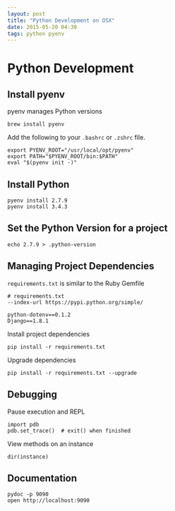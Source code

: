 ```yaml
---
layout: post
title: "Python Development on OSX"
date: 2015-05-20 04:30
tags: python pyenv
---
```


# Python Development

## Install pyenv

pyenv manages Python versions

```
brew install pyenv
```

Add the following to your `.bashrc` or `.zshrc` file.

```
export PYENV_ROOT="/usr/local/opt/pyenv"
export PATH="$PYENV_ROOT/bin:$PATH"
eval "$(pyenv init -)"
```

## Install Python

```
pyenv install 2.7.9
pyenv install 3.4.3
```

## Set the Python Version for a project

```
echo 2.7.9 > .python-version
```

## Managing Project Dependencies

`requirements.txt` is similar to the Ruby Gemfile

```
# requirements.txt
--index-url https://pypi.python.org/simple/

python-dotenv==0.1.2
Django==1.8.1
```

Install project dependencies

```
pip install -r requirements.txt
```

Upgrade dependencies

```
pip install -r requirements.txt --upgrade
```

## Debugging

Pause execution and REPL

```
import pdb
pdb.set_trace()  # exit() when finished
```

View methods on an instance

```
dir(instance)
```

## Documentation

```
pydoc -p 9090
open http://localhost:9090
```
